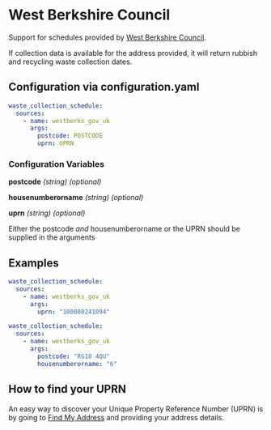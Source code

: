 # West Berkshire Council

Support for schedules provided by [West Berkshire Council](https://www.westberks.gov.uk/).

If collection data is available for the address provided, it will return rubbish and recycling waste collection dates.

## Configuration via configuration.yaml

```yaml
waste_collection_schedule:
  sources:
    - name: westberks_gov_uk
      args:
        postcode: POSTCODE
        uprn: UPRN
```

### Configuration Variables

**postcode**
_(string) (optional)_

**housenumberorname**
_(string) (optional)_

**uprn**
_(string) (optional)_

Either the postcode _and_ housenumberorname or the UPRN should be supplied in the arguments

## Examples

```yaml
waste_collection_schedule:
  sources:
    - name: westberks_gov_uk
      args:
        uprn: "100080241094"
```

```yaml
waste_collection_schedule:
  sources:
    - name: westberks_gov_uk
      args:
        postcode: "RG18 4QU"
        housenumberorname: "6"
```

## How to find your UPRN

An easy way to discover your Unique Property Reference Number (UPRN) is by going to [Find My Address](https://www.findmyaddress.co.uk/) and providing your address details.
